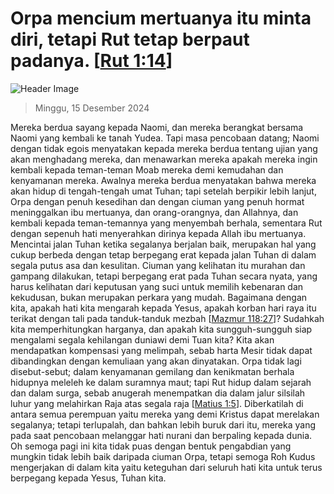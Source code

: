 
# Orpa mencium mertuanya itu minta diri, tetapi Rut tetap berpaut padanya. [[Rut 1:14](http://alkitab.sabda.org/?Rut%201:14)]

![Header Image](https://alkitab.app/slice/sunrise.jpg)

> Minggu, 15 Desember 2024

Mereka berdua sayang kepada Naomi, dan mereka berangkat bersama Naomi yang kembali ke tanah Yudea. Tapi masa pencobaan datang; Naomi dengan tidak egois menyatakan kepada mereka berdua tentang ujian yang akan menghadang mereka, dan menawarkan mereka apakah mereka ingin kembali kepada teman-teman Moab mereka demi kemudahan dan kenyamanan mereka. Awalnya mereka berdua menyatakan bahwa mereka akan hidup di tengah-tengah umat Tuhan; tapi setelah berpikir lebih lanjut, Orpa dengan penuh kesedihan dan dengan ciuman yang penuh hormat meninggalkan ibu mertuanya, dan orang-orangnya, dan Allahnya, dan kembali kepada teman-temannya yang menyembah berhala, sementara Rut dengan sepenuh hati menyerahkan dirinya kepada Allah ibu mertuanya. Mencintai jalan Tuhan ketika segalanya berjalan baik, merupakan hal yang cukup berbeda dengan tetap berpegang erat kepada jalan Tuhan di dalam segala putus asa dan kesulitan. Ciuman yang kelihatan itu murahan dan gampang dilakukan, tetapi berpegang erat pada Tuhan secara nyata, yang harus kelihatan dari keputusan yang suci untuk memilih kebenaran dan kekudusan, bukan merupakan perkara yang mudah. Bagaimana dengan kita, apakah hati kita mengarah kepada Yesus, apakah korban hari raya itu terikat dengan tali pada tanduk-tanduk mezbah [[Mazmur 118:27](http://alkitab.sabda.org/?Mazmur%20118:27)]? Sudahkah kita memperhitungkan harganya, dan apakah kita sungguh-sungguh siap mengalami segala kehilangan duniawi demi Tuan kita? Kita akan mendapatkan kompensasi yang melimpah, sebab harta Mesir tidak dapat dibandingkan dengan kemuliaan yang akan dinyatakan. Orpa tidak lagi disebut-sebut; dalam kenyamanan gemilang dan kenikmatan berhala hidupnya meleleh ke dalam suramnya maut; tapi Rut hidup dalam sejarah dan dalam surga, sebab anugerah menempatkan dia dalam jalur silsilah luhur yang melahirkan Raja atas segala raja [[Matius 1:5](http://alkitab.sabda.org/?Matius%201:5)]. Diberkatilah di antara semua perempuan yaitu mereka yang demi Kristus dapat merelakan segalanya; tetapi terlupalah, dan bahkan lebih buruk dari itu, mereka yang pada saat pencobaan melanggar hati nurani dan berpaling kepada dunia. Oh semoga pagi ini kita tidak puas dengan bentuk pengabdian yang mungkin tidak lebih baik daripada ciuman Orpa, tetapi semoga Roh Kudus mengerjakan di dalam kita yaitu keteguhan dari seluruh hati kita untuk terus berpegang kepada Yesus, Tuhan kita.
    